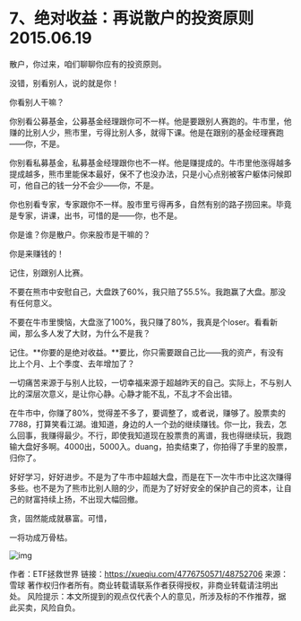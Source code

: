 # 7、绝对收益：再说散户的投资原则  2015.06.19


散户，你过来，咱们聊聊你应有的投资原则。

没错，别看别人，说的就是你！

你看别人干嘛？

你别看公募基金，公募基金经理跟你可不一样。他是要跟别人赛跑的。牛市里，他赚的比别人少，熊市里，亏得比别人多，就得下课。他是在跟别的基金经理赛跑——你，不是。

你别看私募基金，私募基金经理跟你也不一样。他是赚提成的。牛市里他涨得越多提成越多，熊市里能保本最好，保不了也没办法，只是小心点别被客户躯体问候即可，他自己的钱一分不会少——你，不是。

你也别看专家，专家跟你不一样。股市里亏得再多，自然有别的路子捞回来。毕竟是专家，讲课，出书，可惜的是——你，也不是。

你是谁？你是散户。你来股市是干嘛的？

你是来赚钱的！

记住，别跟别人比赛。

不要在熊市中安慰自己，大盘跌了60%，我只赔了55.5%。我跑赢了大盘。那没有任何意义。

不要在牛市里懊恼，大盘涨了100%，我只赚了80%，我真是个loser。看看新闻，那么多人发了大财，为什么不是我？

记住。**你要的是绝对收益。**要比，你只需要跟自己比——我的资产，有没有比上个月、上个季度、去年增加了？

一切痛苦来源于与别人比较，一切幸福来源于超越昨天的自己。实际上，不与别人比的深层次意义，是让你心静。心静才能不乱，不乱才不会出错。

在牛市中，你赚了80%，觉得差不多了，要调整了，或者说，赚够了。股票卖的7788，打算笑看江湖。谁知道，身边的人一个劲的继续赚钱。你一比，我去，怎么回事，我赚得最少。不行，即使我知道现在股票贵的离谱，我也得继续玩，我跑输大盘好多啊。4000出，5000入。duang，拍卖结束了，你拍得了手里的股票，归你了。

好好学习，好好进步。不是为了牛市中超越大盘，而是在下一次牛市中比这次赚得多些。也不是为了熊市比别人赔的少，而是为了好好安全的保护自己的资本，让自己的财富持续上扬，不出现大幅回撤。

贪，固然能成就暴富。可惜，

一将功成万骨枯。

![img](https://xqimg.imedao.com/14e09a8214935e3feea84c9e.jpg!800.jpg)

作者：ETF拯救世界
链接：https://xueqiu.com/4776750571/48752706
来源：雪球
著作权归作者所有。商业转载请联系作者获得授权，非商业转载请注明出处。
风险提示：本文所提到的观点仅代表个人的意见，所涉及标的不作推荐，据此买卖，风险自负。